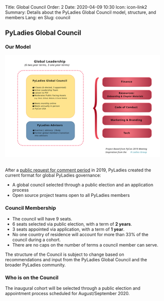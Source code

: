 Title: Global Council
Order: 2
Date: 2020-04-09 10:30
Icon: icon-link2
Summary: Details about the PyLadies Global Council model, structure, and members
Lang: en
Slug: council

## PyLadies Global Council

### Our Model

<div class="float-center container">
  <img src="/images/council/council-structure-II.svg"
     alt="PyLadies governance structure" width="900px" />
</div>

<br>

After a [public request for comment period](https://github.com/pyladies/global-organizing/issues/11) in 2019, PyLadies created the current format for global PyLadies governance:

- A global council selected through a public election and an application process
- Open source project teams open to all PyLadies members


### Council Membership

- The council will have 9 seats.
- 6 seats selected via public election, with a term of **2 years**.
- 3 seats appointed via application, with a term of **1 year**.
- No one country of residence will account for more than 33% of the council during a cohort.
- There are no caps on the number of terms a council member can serve.

The structure of the Council is subject to change based on recommendations and input from the PyLadies Global Council and the broader PyLadies community.

### Who is on the Council

The inaugural cohort will be selected through a public election and appointment process scheduled for August/September 2020.
